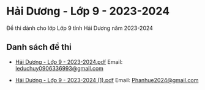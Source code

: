 # Hải Dương - Lớp 9 - 2023-2024

Đề thi dành cho lớp Lớp 9 tỉnh Hải Dương năm 2023-2024

## Danh sách đề thi

- [Hải Dương - Lớp 9 - 2023-2024.pdf](Hải%20Dương%20-%20Lớp%209%20-%202023-2024.pdf)
Email: leduchuy0906336993@gmail.com

- [Hải Dương - Lớp 9 - 2023-2024 (1).pdf](Hải%20Dương%20-%20Lớp%209%20-%202023-2024%20(1).pdf)
Email: Phanhue2024@gmail.com


